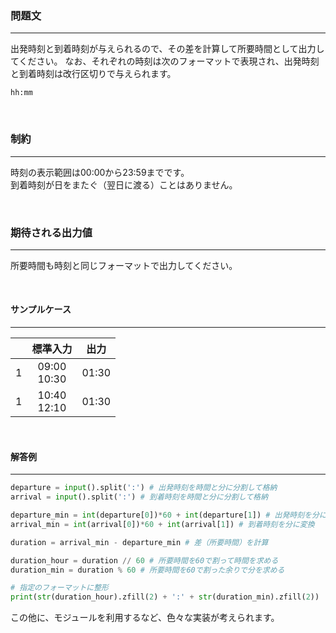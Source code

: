 ### __問題文__
***
出発時刻と到着時刻が与えられるので、その差を計算して所要時間として出力してください。
なお、それぞれの時刻は次のフォーマットで表現され、出発時刻と到着時刻は改行区切りで与えられます。
```
hh:mm
```

<br>

### __制約__
***
時刻の表示範囲は00:00から23:59までです。  
到着時刻が日をまたぐ（翌日に渡る）ことはありません。

<br>

### __期待される出力値__
***
所要時間も時刻と同じフォーマットで出力してください。

<br>

#### サンプルケース
***
||標準入力|出力|
|:-:|:-:|:-:|
|1|09:00<br>10:30|01:30|
|1|10:40<br>12:10|01:30|

<br>

#### 解答例
***

```python
departure = input().split(':') # 出発時刻を時間と分に分割して格納
arrival = input().split(':') # 到着時刻を時間と分に分割して格納

departure_min = int(departure[0])*60 + int(departure[1]) # 出発時刻を分に変換
arrival_min = int(arrival[0])*60 + int(arrival[1]) # 到着時刻を分に変換

duration = arrival_min - departure_min # 差（所要時間）を計算

duration_hour = duration // 60 # 所要時間を60で割って時間を求める
duration_min = duration % 60 # 所要時間を60で割った余りで分を求める

# 指定のフォーマットに整形
print(str(duration_hour).zfill(2) + ':' + str(duration_min).zfill(2))
```

この他に、モジュールを利用するなど、色々な実装が考えられます。